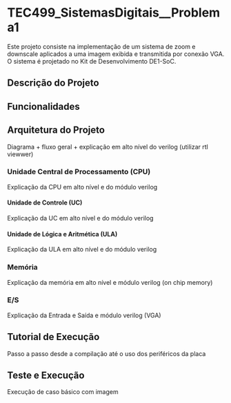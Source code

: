 # TEC499_SistemasDigitais__Problema1
Este projeto consiste na implementação de um sistema de zoom e downscale aplicados a uma imagem exibida e transmitida por conexão VGA. O sistema é projetado no Kit de Desenvolvimento DE1-SoC.

## Descrição do Projeto

## Funcionalidades

## Arquitetura do Projeto
Diagrama + fluxo geral + explicação em alto nível do verilog (utilizar rtl viewwer)

### Unidade Central de Processamento (CPU)
Explicação da CPU em alto nível e do módulo verilog

#### Unidade de Controle (UC)
Explicação da UC em alto nível e do módulo verilog

#### Unidade de Lógica e Aritmética (ULA)
Explicação da ULA em alto nível e do módulo verilog

### Memória
Explicação da memória em alto nível e módulo verilog (on chip memory)

### E/S
Explicação da Entrada e Saída e módulo verilog (VGA)

## Tutorial de Execução
Passo a passo desde a compilação até o uso dos periféricos da placa

## Teste e Execução
Execução de caso básico com imagem

